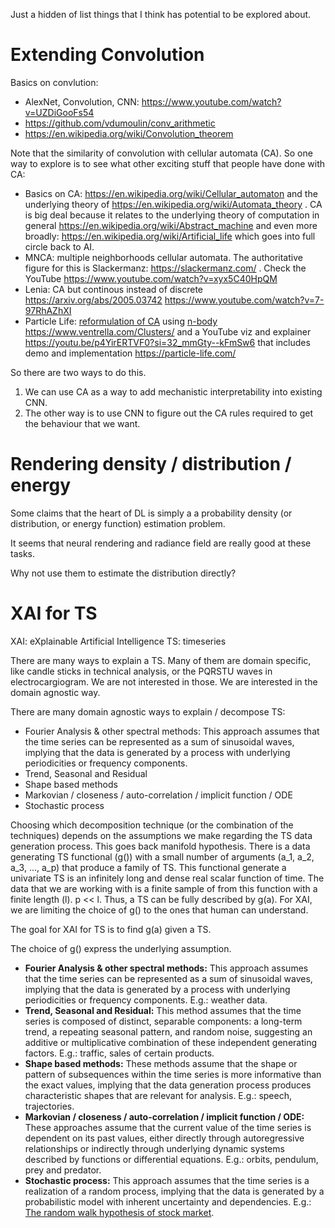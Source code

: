 Just a hidden of list things that I think has potential to be explored about.





# Extending Convolution

Basics on convlution:

* AlexNet, Convolution, CNN: https://www.youtube.com/watch?v=UZDiGooFs54
* https://github.com/vdumoulin/conv_arithmetic
* https://en.wikipedia.org/wiki/Convolution_theorem

Note that the similarity of convolution with cellular automata (CA). So one way to explore is to see what other exciting stuff that people have done with CA:

* Basics on CA: https://en.wikipedia.org/wiki/Cellular_automaton and the underlying theory of https://en.wikipedia.org/wiki/Automata_theory . CA is big deal because it relates to the underlying theory of computation in general https://en.wikipedia.org/wiki/Abstract_machine and even more broadly: https://en.wikipedia.org/wiki/Artificial_life which goes into full circle back to AI.
* MNCA: multiple neighborhoods cellular automata. The authoritative figure for this is Slackermanz: https://slackermanz.com/ . Check the YouTube https://www.youtube.com/watch?v=xyx5C40HpQM 
* Lenia: CA but continous instead of discrete https://arxiv.org/abs/2005.03742 https://www.youtube.com/watch?v=7-97RhAZhXI
* Particle Life: [reformulation of CA](https://youtu.be/Z_zmZ23grXE?si=DUSOc9f8xnDHB6Rt) using [n-body](https://en.wikipedia.org/wiki/N-body_problem#Other_n-body_problems) https://www.ventrella.com/Clusters/ and a YouTube viz and explainer https://youtu.be/p4YirERTVF0?si=32_mmGty--kFmSw6 that includes demo and implementation https://particle-life.com/ 

So there are two ways to do this.
1. We can use CA as a way to add mechanistic interpretability into existing CNN.
2. The other way is to use CNN to figure out the CA rules required to get the behaviour that we want.




# Rendering density / distribution / energy

Some claims that the heart of DL is simply a a probability density (or distribution, or energy function) estimation problem.

It seems that neural rendering and radiance field are really good at these tasks.

Why not use them to estimate the distribution directly?




# XAI for TS
XAI: eXplainable Artificial Intelligence
TS: timeseries 

There are many ways to explain a TS.
Many of them are domain specific, like candle sticks in technical analysis, or the PQRSTU waves in electrocargiogram.
We are not interested in those.
We are interested in the domain agnostic way.

There are many domain agnostic ways to explain / decompose TS:
* Fourier Analysis & other spectral methods: This approach assumes that the time series can be represented as a sum of sinusoidal waves, implying that the data is generated by a process with underlying periodicities or frequency components.
* Trend, Seasonal and Residual
* Shape based methods
* Markovian / closeness / auto-correlation / implicit function / ODE
* Stochastic process

Choosing which decomposition technique (or the combination of the techniques) depends on the assumptions we make regarding the TS data generation process.
This goes back manifold hypothesis.
There is a data generating TS functional (g()) with a small number of arguments (a_1, a_2, a_3, ..., a_p) that produce a family of TS.
This functional generate a univariate TS is an infinitely long and dense real scalar function of time.
The data that we are working with is a finite sample of from this function with a finite length (l).
p << l.
Thus, a TS can be fully described by g(a).
For XAI, we are limiting the choice of g() to the ones that human can understand.

The goal for XAI for TS is to find g(a) given a TS.

The choice of g() express the underlying assumption.
* **Fourier Analysis & other spectral methods:** This approach assumes that the time series can be represented as a sum of sinusoidal waves, implying that the data is generated by a process with underlying periodicities or frequency components. E.g.: weather data.
* **Trend, Seasonal and Residual:** This method assumes that the time series is composed of distinct, separable components: a long-term trend, a repeating seasonal pattern, and random noise, suggesting an additive or multiplicative combination of these independent generating factors. E.g.: traffic, sales of certain products.
* **Shape based methods:** These methods assume that the shape or pattern of subsequences within the time series is more informative than the exact values, implying that the data generation process produces characteristic shapes that are relevant for analysis. E.g.: speech, trajectories.
* **Markovian / closeness / auto-correlation / implicit function / ODE:** These approaches assume that the current value of the time series is dependent on its past values, either directly through autoregressive relationships or indirectly through underlying dynamic systems described by functions or differential equations. E.g.: orbits, pendulum, prey and predator.
* **Stochastic process:** This approach assumes that the time series is a realization of a random process, implying that the data is generated by a probabilistic model with inherent uncertainty and dependencies. E.g.: [The random walk hypothesis of stock market](https://en.wikipedia.org/wiki/Random_walk_hypothesis).


